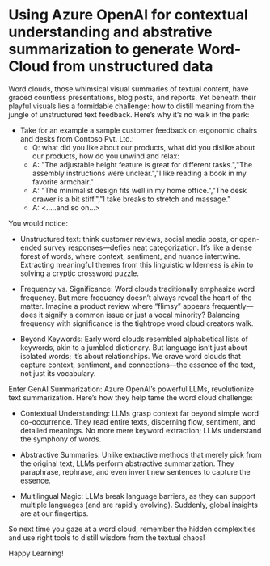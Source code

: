# Using Azure OpenAI for contextual understanding and abstrative summarization to generate Word-Cloud from unstructured data 

Word clouds, those whimsical visual summaries of textual content, have graced countless presentations, blog posts, and reports. Yet beneath their playful visuals lies a formidable challenge: how to distill meaning from the jungle of unstructured text feedback. Here’s why it’s no walk in the park:

- Take for an example a sample customer feedback on ergonomic chairs and desks from Contoso Pvt. Ltd.:
    - Q: what did you like about our products, what did you dislike about our products, how do you unwind and relax:
    - A: "The adjustable height feature is great for different tasks.","The assembly instructions were unclear.","I like reading a book in my favorite armchair."
    - A: "The minimalist design fits well in my home office.","The desk drawer is a bit stiff.","I take breaks to stretch and massage."
    - A: <.....and so on...>

You would notice:

- Unstructured text: think customer reviews, social media posts, or open-ended survey responses—defies neat categorization. It’s like a dense forest of words, where context, sentiment, and nuance intertwine. Extracting meaningful themes from this linguistic wilderness is akin to solving a cryptic crossword puzzle.

- Frequency vs. Significance: Word clouds traditionally emphasize word frequency. But mere frequency doesn’t always reveal the heart of the matter. Imagine a product review where “flimsy” appears frequently—does it signify a common issue or just a vocal minority? Balancing frequency with significance is the tightrope word cloud creators walk.

- Beyond Keywords: Early word clouds resembled alphabetical lists of keywords, akin to a jumbled dictionary. But language isn’t just about isolated words; it’s about relationships. We crave word clouds that capture context, sentiment, and connections—the essence of the text, not just its vocabulary.

Enter GenAI Summarization: Azure OpenAI’s powerful LLMs, revolutionize text summarization. Here’s how they help tame the word cloud challenge:

- Contextual Understanding: LLMs grasp context far beyond simple word co-occurrence. They read entire texts, discerning flow, sentiment, and detailed meanings. No more mere keyword extraction; LLMs understand the symphony of words.
- Abstractive Summaries: Unlike extractive methods that merely pick from the original text, LLMs perform abstractive summarization. They paraphrase, rephrase, and even invent new sentences to capture the essence. 

- Multilingual Magic: LLMs break language barriers, as they can support multiple languages (and are rapidly evolving). Suddenly, global insights are at our fingertips.

So next time you gaze at a word cloud, remember the hidden complexities and use right tools to distill wisdom from the textual chaos!

Happy Learning!